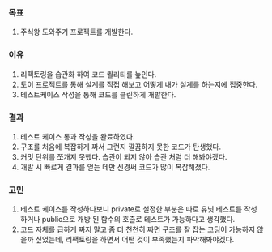 ### 목표

1. 주식왕 도와주기 프로젝트를 개발한다.

### 이유

1. 리팩토링을 습관화 하여 코드 퀄리티를 높인다.
2. 토이 프로젝트를 통해 설계를 직접 해보고 어떻게 내가 설계를 하는지에 집중한다.
3. 테스트케이스 작성을 통해 코드를 클린하게 개발한다.

### 결과

1. 테스트 케이스 통과 작성을 완료하였다.  
2. 구조를 처음에 복잡하게 짜서 그런지 깔끔하지 못한 코드가 탄생했다.
3. 커밋 단위를 쪼개지 못했다. 습관이 되지 않아 습관 처럼 더 해봐야겠다.
4. 개발 시 빠르게 결과를 얻는 데만 신경써 코드가 많이 복잡해졌다.

### 고민

1. 테스트 케이스를 작성하다보니 private로 설정한 부분은 따로 유닛 테스트를 작성하거나 public으로 개방 된 함수의 호출로 테스트가 가능하다고 생각했다.
2. 코드 자체를 급하게 짜지 말고 좀 더 천천히 짜면 구조를 잘 잡는 코딩이 가능하지 않을까 싶었는데, 리팩토링을 하면서 어떤 것이 부족했는지 파악해봐야겠다.
